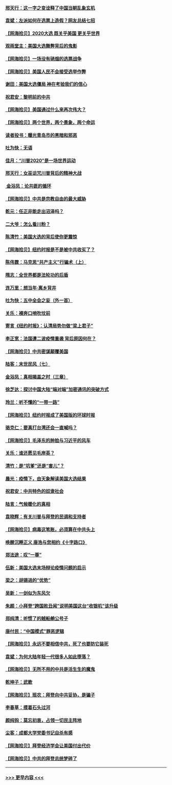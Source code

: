 #### [邢天行：这一字之变诠释了中国当朝乱象玄机](../pages/nsc993/n12533446.md?t=11090451) 
#### [袁斌：左派如何在选票上造假？网友总结七招](../pages/nsc993/n12533180.md?t=11090451) 
#### [【网海拾贝】2020大选 既关乎美国 更关乎世界](../pages/nsc993/n12533161.md?t=11090451) 
#### [观雨堂主：美国大选舞弊背后的鬼影](../pages/nsc993/n12533153.md?t=11090451) 
#### [【网海拾贝】一场没有硝烟的选票战争](../pages/nsc993/n12531883.md?t=11090451) 
#### [【网海拾贝】美国人民不会接受选举作弊](../pages/nsc993/n12528850.md?t=11090451) 
#### [谢田：美国大选僵局 神在考验我们的信心](../pages/nsc993/n12527932.md?t=11090451) 
#### [祝君安：黎明前的中共](../pages/nsc993/n12524071.md?t=11090451) 
#### [【网海拾贝】美国通过什么来再次伟大？](../pages/nsc993/n12523844.md?t=11090451) 
#### [【网海拾贝】两个世界，两个景象，两个命运](../pages/nsc993/n12521419.md?t=11090451) 
#### [读者投书：曝光青岛市的黑暗和邪恶](../pages/nsc993/n12520988.md?t=11090451) 
#### [吐为快：无语](../pages/nsc993/n12518588.md?t=11090451) 
#### [佳月：“川普2020”是一场世界运动](../pages/nsc993/n12518581.md?t=11090451) 
#### [邢天行：女巫诅咒川普背后的精神大战](../pages/nsc993/n12517257.md?t=11090451) 
#### [ 金浴凤：论共匪的循环](../pages/nsc993/n12517133.md?t=11090451) 
#### [【网海拾贝】中共是宗教自由的最大威胁](../pages/nsc993/n12516879.md?t=11090451) 
#### [乾元：任正非能走出沼泽吗？](../pages/nsc993/n12515831.md?t=11090451) 
#### [二大爷：怎么看川粉？](../pages/nsc993/n12515820.md?t=11090451) 
#### [陈清竹：美国大选的背后使你更震惊](../pages/nsc993/n12515589.md?t=11090451) 
#### [【网海拾贝】纽约时报是不是被中共收买了？](../pages/nsc993/n12515122.md?t=11090451) 
#### [陈伟霆：马克思“共产主义”行骗术（上）](../pages/nsc993/n12510217.md?t=11090451) 
#### [隋志：全世界都是法轮功的后盾](../pages/nsc993/n12510636.md?t=11090451) 
#### [连万里：想当年‧离乡背井](../pages/nsc993/n12510623.md?t=11090451) 
#### [吐为快：五中全会之妄（外一首）](../pages/nsc993/n12510470.md?t=11090451) 
#### [关乐：裸奔口哨吹坟前](../pages/nsc993/n12510403.md?t=11090451) 
#### [寄言《纽约时报》：认清局势勿做“梁上君子”](../pages/nsc993/n12510042.md?t=11090451) 
#### [李正宽：法国遭二波疫情重袭 背后原因何在？](../pages/nsc993/n12509971.md?t=11090451) 
#### [【网海拾贝】中共密谋颠覆美国](../pages/nsc993/n12509816.md?t=11090451) 
#### [陆客：末世民风（七）](../pages/nsc993/n12507822.md?t=11090451) 
#### [金浴凤：真相揭盖之时（三章）](../pages/nsc993/n12507804.md?t=11090451) 
#### [徐芝达：探讨中国大陆“端对端”加密通讯的突破方式](../pages/nsc993/n12507682.md?t=11090451) 
#### [玲兰：听不懂的“一带一路”](../pages/nsc993/n12507669.md?t=11090451) 
#### [【网海拾贝】纽约时报成了美国版的环球时报](../pages/nsc993/n12507053.md?t=11090451) 
#### [骆克仁：要真打台湾还会一直喊吗？](../pages/nsc993/n12506843.md?t=11090451) 
#### [【网海拾贝】毛泽东的肿脸与习近平的风车](../pages/nsc993/n12504537.md?t=11090451) 
#### [关乐：谁还愿见毛岸英？](../pages/nsc993/n12503866.md?t=11090451) 
#### [清竹：是“坑爹”还是“害儿”？](../pages/nsc993/n12503034.md?t=11090451) 
#### [晨光：疫情下，由天象解读美国大选结果](../pages/nsc993/n12502536.md?t=11090451) 
#### [祝君安：中共特色的奴隶社会](../pages/nsc993/n12501529.md?t=11090451) 
#### [陆言：气候暖化的真相](../pages/nsc993/n12501183.md?t=11090451) 
#### [袁晓辉：有关川普与拜登的民调和支持者](../pages/nsc993/n12500433.md?t=11090451) 
#### [【网海拾贝】病毒这笔账，必须算在中共头上](../pages/nsc993/n12500320.md?t=11090451) 
#### [唤醒沉睡正义 唐浩与您相约《十字路口》](../pages/nsc993/n12497980.md?t=11090451) 
#### [郑法途：叹“一尊”](../pages/nsc993/n12498837.md?t=11090451) 
#### [伍新：美国大选末场辩论疫情问题的启示](../pages/nsc993/n12498829.md?t=11090451) 
#### [梁之：胡锡进的“优势”](../pages/nsc993/n12498780.md?t=11090451) 
#### [吴新：一剑似为东风欠](../pages/nsc993/n12498772.md?t=11090451) 
#### [朱颜：小拜登“跨国败丑闻”说明美国这台“收银机”该升级](../pages/nsc993/n12498731.md?t=11090451) 
#### [郑纯清：听惯了的贼船艄公号子](../pages/nsc993/n12498721.md?t=11090451) 
#### [唐付民：“中国模式”罪恶逻辑](../pages/nsc993/n12498310.md?t=11090451) 
#### [【网海拾贝】永远不要相信中共，死了也要防它装死](../pages/nsc993/n12498162.md?t=11090451) 
#### [袁斌：为何大陆年轻一代很多人如此堕落？](../pages/nsc993/n12495696.md?t=11090451) 
#### [【网海拾贝】无所不用的中共是活生生的魔鬼](../pages/nsc993/n12495621.md?t=11090451) 
#### [乾坤子：武歌](../pages/nsc993/n12493391.md?t=11090451) 
#### [【网海拾贝】班农：拜登向中共妥协，是骗子](../pages/nsc993/n12492877.md?t=11090451) 
#### [李春草：摸着石头过河](../pages/nsc993/n12491121.md?t=11090451) 
#### [颜纯钩：莫忘初衷，占领一切民主阵地](../pages/nsc993/n12490965.md?t=11090451) 
#### [尘客：成都大学党委书记自杀有感](../pages/nsc993/n12490950.md?t=11090451) 
#### [【网海拾贝】拜登经济学会让美国付出代价](../pages/nsc993/n12489662.md?t=11090451) 
#### [【网海拾贝】中共的拜登总统梦碎了](../pages/nsc993/n12487896.md?t=11090451) 

----
#### [ >>> 更早内容 <<< ](../indexes/nsc993-earlier.md)

